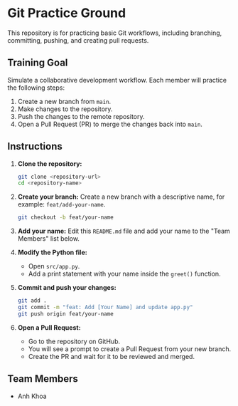# Git Practice Ground

This repository is for practicing basic Git workflows, including branching, committing, pushing, and creating pull requests.

## Training Goal

Simulate a collaborative development workflow. Each member will practice the following steps:

1.  Create a new branch from `main`.
2.  Make changes to the repository.
3.  Push the changes to the remote repository.
4.  Open a Pull Request (PR) to merge the changes back into `main`.

## Instructions

1.  **Clone the repository:**

    ```bash
    git clone <repository-url>
    cd <repository-name>
    ```

2.  **Create your branch:**
    Create a new branch with a descriptive name, for example: `feat/add-your-name`.

    ```bash
    git checkout -b feat/your-name
    ```

3.  **Add your name:**
    Edit this `README.md` file and add your name to the "Team Members" list below.

4.  **Modify the Python file:**

    - Open `src/app.py`.
    - Add a print statement with your name inside the `greet()` function.

5.  **Commit and push your changes:**

    ```bash
    git add .
    git commit -m "feat: Add [Your Name] and update app.py"
    git push origin feat/your-name
    ```

6.  **Open a Pull Request:**
    - Go to the repository on GitHub.
    - You will see a prompt to create a Pull Request from your new branch.
    - Create the PR and wait for it to be reviewed and merged.

## Team Members

- Anh Khoa
